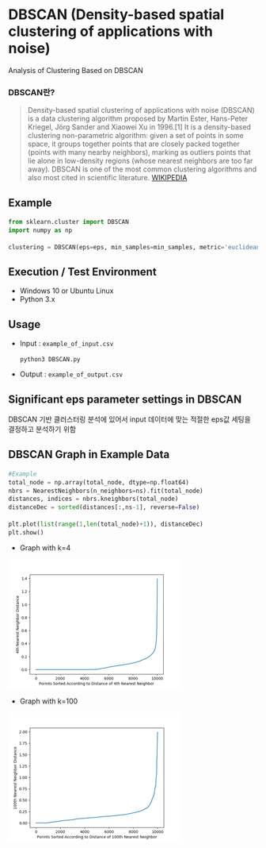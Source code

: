 # DBSCAN (Density-based spatial clustering of applications with noise)

Analysis of Clustering Based on DBSCAN

### DBSCAN란?
>Density-based spatial clustering of applications with noise (DBSCAN) is a data clustering algorithm proposed by Martin Ester, Hans-Peter Kriegel, Jörg Sander and Xiaowei Xu in 1996.[1] It is a density-based clustering non-parametric algorithm: given a set of points in some space, it groups together points that are closely packed together (points with many nearby neighbors), marking as outliers points that lie alone in low-density regions (whose nearest neighbors are too far away). DBSCAN is one of the most common clustering algorithms and also most cited in scientific literature.
[WIKIPEDIA](https://en.wikipedia.org/wiki/DBSCAN)

## Example
```python
from sklearn.cluster import DBSCAN
import numpy as np

clustering = DBSCAN(eps=eps, min_samples=min_samples, metric='euclidean').fit(X)
```

## Execution / Test Environment
  - Windows 10 or Ubuntu Linux
  - Python 3.x

## Usage

- Input : ```example_of_input.csv```

  `python3 DBSCAN.py`

- Output : ```example_of_output.csv```

## Significant eps parameter settings in DBSCAN

DBSCAN 기반 클러스터링 분석에 있어서 input 데이터에 맞는 적절한 eps값 세팅을 결정하고 분석하기 위함

## DBSCAN Graph in Example Data

```python
#Example
total_node = np.array(total_node, dtype=np.float64)
nbrs = NearestNeighbors(n_neighbors=ns).fit(total_node)
distances, indices = nbrs.kneighbors(total_node)
distanceDec = sorted(distances[:,ns-1], reverse=False)

plt.plot(list(range(1,len(total_node)+1)), distanceDec)
plt.show()
```
- Graph with k=4

![Pic1](https://github.com/Xenia101/DBSCAN/blob/master/pic/1.png)

- Graph with k=100

![Pic2](https://github.com/Xenia101/DBSCAN/blob/master/pic/2.png)
